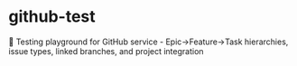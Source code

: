 # github-test
🧪 Testing playground for GitHub service - Epic→Feature→Task hierarchies, issue types, linked branches, and project integration
